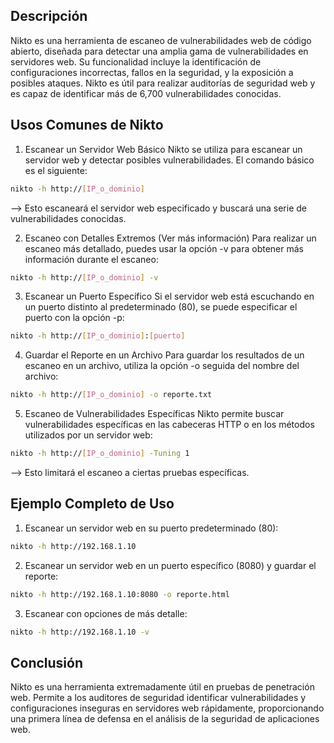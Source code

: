 ## Descripción
Nikto es una herramienta de escaneo de vulnerabilidades web de código abierto, diseñada para detectar una amplia gama de vulnerabilidades en servidores web. Su funcionalidad incluye la identificación de configuraciones incorrectas, fallos en la seguridad, y la exposición a posibles ataques. Nikto es útil para realizar auditorías de seguridad web y es capaz de identificar más de 6,700 vulnerabilidades conocidas.

## Usos Comunes de Nikto
1. Escanear un Servidor Web Básico
Nikto se utiliza para escanear un servidor web y detectar posibles vulnerabilidades. El comando básico es el siguiente:
```bash
nikto -h http://[IP_o_dominio]
```
--> Esto escaneará el servidor web especificado y buscará una serie de vulnerabilidades conocidas.

2. Escaneo con Detalles Extremos (Ver más información)
Para realizar un escaneo más detallado, puedes usar la opción -v para obtener más información durante el escaneo:
```bash
nikto -h http://[IP_o_dominio] -v
```

3. Escanear un Puerto Específico
Si el servidor web está escuchando en un puerto distinto al predeterminado (80), se puede especificar el puerto con la opción -p:
```bash
nikto -h http://[IP_o_dominio]:[puerto]
```

4. Guardar el Reporte en un Archivo
Para guardar los resultados de un escaneo en un archivo, utiliza la opción -o seguida del nombre del archivo:
```bash
nikto -h http://[IP_o_dominio] -o reporte.txt
```

5. Escaneo de Vulnerabilidades Específicas
Nikto permite buscar vulnerabilidades específicas en las cabeceras HTTP o en los métodos utilizados por un servidor web:
```bash
nikto -h http://[IP_o_dominio] -Tuning 1
```
--> Esto limitará el escaneo a ciertas pruebas específicas.

## Ejemplo Completo de Uso
1. Escanear un servidor web en su puerto predeterminado (80):
```bash
nikto -h http://192.168.1.10
```

2. Escanear un servidor web en un puerto específico (8080) y guardar el reporte:
```bash
nikto -h http://192.168.1.10:8080 -o reporte.html
```

3. Escanear con opciones de más detalle:
```bash
nikto -h http://192.168.1.10 -v
```

## Conclusión
Nikto es una herramienta extremadamente útil en pruebas de penetración web. Permite a los auditores de seguridad identificar vulnerabilidades y configuraciones inseguras en servidores web rápidamente, proporcionando una primera línea de defensa en el análisis de la seguridad de aplicaciones web.
